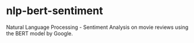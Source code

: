 # nlp-bert-sentiment
Natural Language Processing - Sentiment Analysis on movie reviews using the BERT model by Google.
